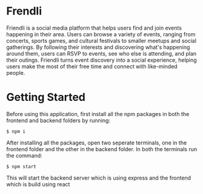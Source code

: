 # Frendli

Friendli is a social media platform that helps users find and join events happening in their area. Users can browse a variety of events, ranging from concerts, sports games, and cultural festivals to smaller meetups and social gatherings. By following their interests and discovering what's happening around them, users can RSVP to events, see who else is attending, and plan their outings. Friendli turns event discovery into a social experience, helping users make the most of their free time and connect with like-minded people.

# Getting Started

Before using this application, first install all the npm packages in both the frontend and backend folders by running:

``````
$ npm i
``````

After installing all the packages, open two seperate terminals, one in the frontend folder and the other in the backend folder. In both the terminals run the command:
```
$ npm start
```

This will start the backend server which is using express and the frontend which is build using react
